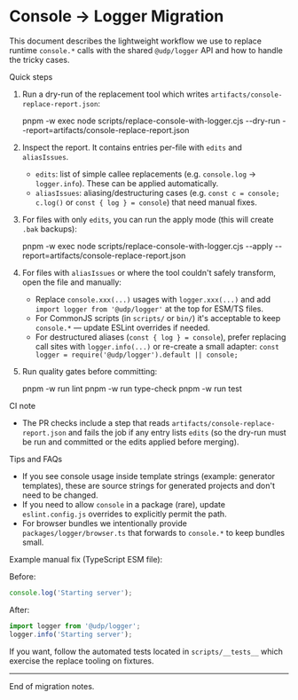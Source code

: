 # Console → Logger Migration

This document describes the lightweight workflow we use to replace runtime `console.*` calls
with the shared `@udp/logger` API and how to handle the tricky cases.

Quick steps
1. Run a dry-run of the replacement tool which writes `artifacts/console-replace-report.json`:

   pnpm -w exec node scripts/replace-console-with-logger.cjs --dry-run --report=artifacts/console-replace-report.json

2. Inspect the report. It contains entries per-file with `edits` and `aliasIssues`.

   - `edits`: list of simple callee replacements (e.g. `console.log` → `logger.info`). These can be applied automatically.
   - `aliasIssues`: aliasing/destructuring cases (e.g. `const c = console; c.log()` or `const { log } = console`) that need manual fixes.

3. For files with only `edits`, you can run the apply mode (this will create `.bak` backups):

   pnpm -w exec node scripts/replace-console-with-logger.cjs --apply --report=artifacts/console-replace-report.json

4. For files with `aliasIssues` or where the tool couldn't safely transform, open the file and manually:
   - Replace `console.xxx(...)` usages with `logger.xxx(...)` and add `import logger from '@udp/logger'` at the top for ESM/TS files.
   - For CommonJS scripts (in `scripts/` or `bin/`) it's acceptable to keep `console.*` — update ESLint overrides if needed.
   - For destructured aliases (`const { log } = console`), prefer replacing call sites with `logger.info(...)` or re-create a small adapter: `const logger = require('@udp/logger').default || console;`

5. Run quality gates before committing:

   pnpm -w run lint
   pnpm -w run type-check
   pnpm -w run test

CI note
- The PR checks include a step that reads `artifacts/console-replace-report.json` and fails the job if any entry lists `edits` (so the dry-run must be run and committed or the edits applied before merging).

Tips and FAQs
- If you see console usage inside template strings (example: generator templates), these are source strings for generated projects and don't need to be changed.
- If you need to allow `console` in a package (rare), update `eslint.config.js` overrides to explicitly permit the path.
- For browser bundles we intentionally provide `packages/logger/browser.ts` that forwards to `console.*` to keep bundles small.

Example manual fix (TypeScript ESM file):

Before:

```ts
console.log('Starting server');
```

After:

```ts
import logger from '@udp/logger';
logger.info('Starting server');
```

If you want, follow the automated tests located in `scripts/__tests__` which exercise the replace tooling on fixtures.

---
End of migration notes.
